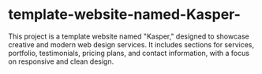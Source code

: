 # template-website-named-Kasper-
This project is a template website named "Kasper," designed to showcase creative and modern web design services. It includes sections for services, portfolio, testimonials, pricing plans, and contact information, with a focus on responsive and clean design.
